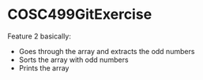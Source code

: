 # COSC499GitExercise
 
 
Feature 2 basically:
- Goes through the array and extracts the odd numbers
- Sorts the array with odd numbers 
- Prints the array
